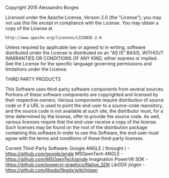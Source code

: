 Copyright 2015 Alessandro Borges

Licensed under the Apache License, Version 2.0 (the "License");
you may not use this file except in compliance with the License.
You may obtain a copy of the License at

    http://www.apache.org/licenses/LICENSE-2.0

Unless required by applicable law or agreed to in writing, software
distributed under the License is distributed on an "AS IS" BASIS,
WITHOUT WARRANTIES OR CONDITIONS OF ANY KIND, either express or implied.
See the License for the specific language governing permissions and
limitations under the License.

THIRD PARTY PRODUCTS

This Software uses third-party software components from several sources. Portions of these software components are copyrighted and licensed by their respective owners. Various components require distribution of source code or if a URL is used to point the end-user to a source-code repository, and the source code is not available at such site, the distributor must, for a time determined by the license, offer to provide the source code. As well, various licenses require that the end-user receive a copy of the license. Such licenses may be found on the root of the distribution  package containing this software.In order to use this Software, the end-user must agree with the terms and conditions of these third-party licenses. 

Current Third-Party Software:
Google ANGLE ( throught ) - https://github.com/google/angle 
MSOpenTech ANGLE - https://github.com/MSOpenTech/angle 
Imagination PowerVR SDK - https://github.com/powervr-graphics/Native_SDK
LibGDX jnigen - https://github.com/libgdx/libgdx/wiki/jnigen
